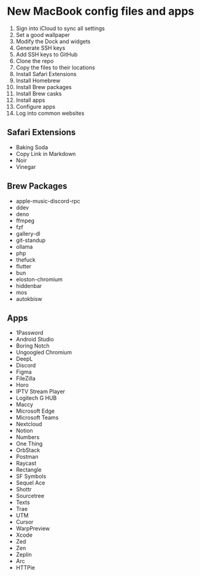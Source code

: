 # New MacBook config files and apps

1. Sign into iCloud to sync all settings
2. Set a good wallpaper
3. Modify the Dock and widgets
4. Generate SSH keys
5. Add SSH keys to GitHub
6. Clone the repo
7. Copy the files to their locations
8. Install Safari Extensions
9. Install Homebrew
10. Install Brew packages
11. Install Brew casks
12. Install apps
13. Configure apps
14. Log into common websites


## Safari Extensions
- Baking Soda
- Copy Link in Markdown
- Noir
- Vinegar

## Brew Packages
- apple-music-discord-rpc
- ddev
- deno
- ffmpeg
- fzf
- gallery-dl
- git-standup
- ollama
- php
- thefuck
- flutter
- bun
- eloston-chromium
- hiddenbar
- mos
- autokbisw

## Apps
- 1Password
- Android Studio
- Boring Notch
- Ungoogled Chromium
- DeepL
- Discord
- Figma
- FileZilla
- Horo
- IPTV Stream Player
- Logitech G HUB
- Maccy
- Microsoft Edge
- Microsoft Teams
- Nextcloud
- Notion
- Numbers
- One Thing
- OrbStack
- Postman
- Raycast
- Rectangle
- SF Symbols
- Sequel Ace
- Shottr
- Sourcetree
- Texts
- Trae
- UTM
- Cursor
- WarpPreview
- Xcode
- Zed
- Zen
- Zeplin
- Arc
- HTTPie
